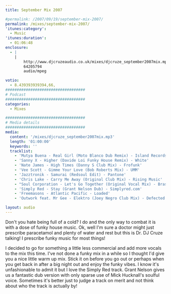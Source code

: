 ```yaml
---
title: September Mix 2007

#permalink: /2007/09/19/september-mix-2007/
permalink: /mixes/september-mix-2007/
'itunes:category':
  - Music
'itunes:duration':
  - 01:06:48
enclosure:
  - |
    |
        http://www.djcruzeaudio.co.uk/mixes/djcruze_september2007mix.mp3
        64205794
        audio/mpeg

votio:
  - 8.439393939394,66,
###################################
# Podcast
###################################
categories:
  - Mixes

###################################
# Media details
###################################
media:
  content: '/mixes/djcruze_september2007mix.mp3'
  length: '01:00:00'
  keywords: ''
  tracklist:
    - 'Mutya Buena - Real Girl (Moto Blanco Dub Remix) - Island Records'
    - 'Sanny X - Higher (Davide Loi Funky House Remix) - White'
    - 'Nate James - High Times (Danny S Club Mix) - Frofunk'
    - 'Vee Scott - Gimme Your Love (Bob Roberts Mix) - UMM'
    - 'Jazztronik - Samurai (Redsoul Edit) - Pantone'
    - 'Chris Lake - Carry Me Away (Original Club Mix) - Rising Music'
    - "Soul Corporation - Let's Go Together (Original Vocal Mix) - Brass"
    - 'Simply Red - Stay (Grant Nelson Dub) - Simplyred.com'
    - 'Freemasons - Atlantic Pacific - Loaded'
    - 'Outwork feat. Mr Gee - Elektro (Joey Negro Club Mix) - Defected'

layout: audio
---
```


Don't you hate being full of a cold? I do and the only way to combat it is with a dose of funky house music. Ok, well I'm sure a doctor might just prescribe paracetamol and plenty of water and rest but this is Dr. DJ Cruze talking! I prescribe funky music for most things!

I decided to go for something a little less commercial and add more vocals to the mix this time. I've not done a funky mix in a while so I thought I'd give you a nice little warm up mix. Stick it on before you go out or perhaps when you get back in after a big night out and enjoy the funky vibes. I know it's unfashionable to admit it but I love the Simply Red track. Grant Nelson gives us a fantastic dub version with only sparse use of Mick Hucknall's soulful voice. Sometimes it's better just to judge a track on merit and not think about who the track is actually by!

[1]: http://www.djcruzeaudio.co.uk/mixes/djcruze_september2007mix.mp3

